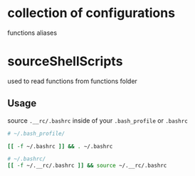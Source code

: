 # collection of configurations

functions
aliases

# sourceShellScripts
used to read functions from functions folder

## Usage
source `.__rc/.bashrc` inside of your `.bash_profile` or `.bashrc`

```bash
# ~/.bash_profile/

[[ -f ~/.bashrc ]] && . ~/.bashrc
```

```bash
# ~/.bashrc/
[[ -f ~/.__rc/.bashrc ]] && source ~/.__rc/.bashrc
```
